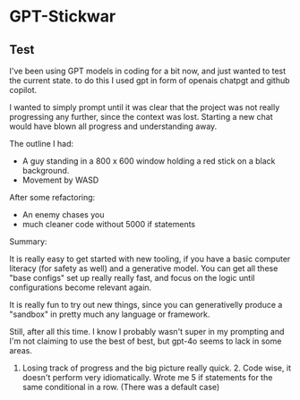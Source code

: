 # GPT-Stickwar

## Test

I've been using GPT models in coding for a bit now, and just wanted to test the current state. to do this I used gpt in form of openais chatpgt and github copilot.

I wanted to simply prompt until it was clear that the project was not really progressing any further, since the context was lost. Starting a new chat would have blown all progress and understanding away.

The outline I had:

- A guy standing in a 800 x 600 window holding a red stick on a black background.
- Movement by WASD

After some refactoring:
 - An enemy chases you
 - much cleaner code without 5000 if statements

Summary:

It is really easy to get started with new tooling, if you have a basic computer literacy (for safety as well) and a generative model. 
You can get all these "base configs" set up really really fast, and focus on the logic until configurations become relevant again.

It is really fun to try out new things, since you can generativelly produce a "sandbox" in pretty much any language or framework.

Still, after all this time. I know I probably wasn't super in my prompting and I'm not claiming to use the best of best, but gpt-4o seems to lack in some areas.
1. Losing track of progress and the big picture really quick. 2. Code wise, it doesn't perform very idiomatically. Wrote me 5 if statements for the same conditional in a row. (There was a default case)
